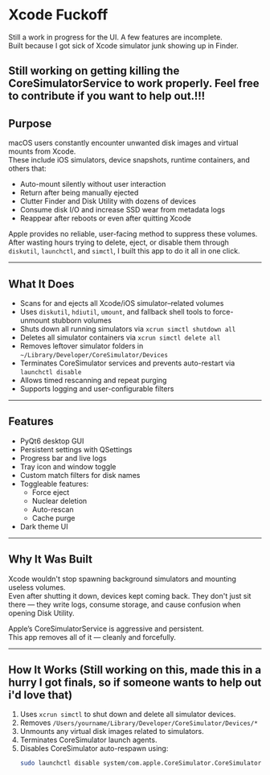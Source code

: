 # Xcode Fuckoff

Still a work in progress for the UI. A few features are incomplete.  
Built because I got sick of Xcode simulator junk showing up in Finder.

Still working on getting killing the CoreSimulatorService to work properly.
Feel free to contribute if you want to help out.!!!
---

## Purpose

macOS users constantly encounter unwanted disk images and virtual mounts from Xcode.  
These include iOS simulators, device snapshots, runtime containers, and others that:

- Auto-mount silently without user interaction
- Return after being manually ejected
- Clutter Finder and Disk Utility with dozens of devices
- Consume disk I/O and increase SSD wear from metadata logs
- Reappear after reboots or even after quitting Xcode

Apple provides no reliable, user-facing method to suppress these volumes.  
After wasting hours trying to delete, eject, or disable them through `diskutil`, `launchctl`, and `simctl`, I built this app to do it all in one click.

---

## What It Does

- Scans for and ejects all Xcode/iOS simulator–related volumes
- Uses `diskutil`, `hdiutil`, `umount`, and fallback shell tools to force-unmount stubborn volumes
- Shuts down all running simulators via `xcrun simctl shutdown all`
- Deletes all simulator containers via `xcrun simctl delete all`
- Removes leftover simulator folders in `~/Library/Developer/CoreSimulator/Devices`
- Terminates CoreSimulator services and prevents auto-restart via `launchctl disable`
- Allows timed rescanning and repeat purging
- Supports logging and user-configurable filters

---

## Features

- PyQt6 desktop GUI
- Persistent settings with QSettings
- Progress bar and live logs
- Tray icon and window toggle
- Custom match filters for disk names
- Toggleable features:
  - Force eject
  - Nuclear deletion
  - Auto-rescan
  - Cache purge
- Dark theme UI

---

## Why It Was Built

Xcode wouldn't stop spawning background simulators and mounting useless volumes.  
Even after shutting it down, devices kept coming back. They don't just sit there — they write logs, consume storage, and cause confusion when opening Disk Utility.

Apple’s CoreSimulatorService is aggressive and persistent.  
This app removes all of it — cleanly and forcefully.

---

## How It Works (Still working on this, made this in a hurry I got finals, so if someone wants to help out i'd love that)

1. Uses `xcrun simctl` to shut down and delete all simulator devices.
2. Removes `/Users/yourname/Library/Developer/CoreSimulator/Devices/*` 
3. Unmounts any virtual disk images related to simulators.
4. Terminates CoreSimulator launch agents.
5. Disables CoreSimulator auto-respawn using:
   ```bash
   sudo launchctl disable system/com.apple.CoreSimulator.CoreSimulatorService
